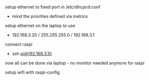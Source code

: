 setup ethernet to fixed port in /etc/dhcpcd.conf
- mind the priorities defined via metrics

setup ethernet on the laptop to use
- 192.168.3.20 / 255.255.255.0 / 192.168.3.1

connect raspi
- ssh pi@192.168.3.10

now all can be done via laptop - no monitor needed anymore for raspi

setup wifi with raspi-config
